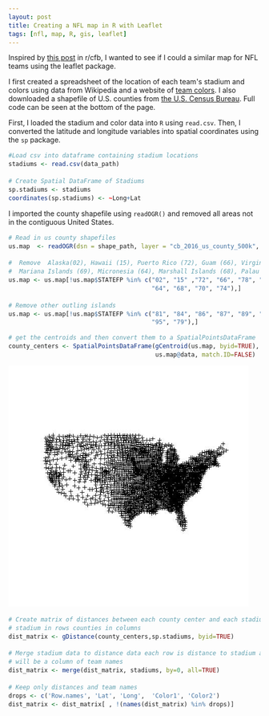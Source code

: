 ```yaml
---
layout: post
title: Creating a NFL map in R with Leaflet
tags: [nfl, map, R, gis, leaflet]
---
```


Inspired by [this post](https://www.reddit.com/r/CFB/comments/6s12dr/closest_school_in_each_conference_to_every_county/) in r/cfb, I wanted to see if I could a similar map for NFL teams using the leaflet package.

I first created a spreadsheet of the location of each team's stadium and colors using data from Wikipedia and a website of [team colors](http://jim-nielsen.com/teamcolors/). I also downloaded a shapefile of U.S. counties from [the U.S. Census Bureau](https://www.census.gov/geo/maps-data/data/cbf/cbf_counties.html). Full code can be seen at the bottom of the page.

First, I loaded the stadium and color data into `R` using `read.csv`. Then, I converted the latitude and longitude variables into spatial coordinates using the `sp` package.

```R
#Load csv into dataframe containing stadium locations
stadiums <- read.csv(data_path)

# Create Spatial DataFrame of Stadiums
sp.stadiums <- stadiums
coordinates(sp.stadiums) <- ~Long+Lat
```
I imported the county shapefile using `readOGR()` and removed all areas not in the contiguous United States. 

```R
# Read in us county shapefiles
us.map  <- readOGR(dsn = shape_path, layer = "cb_2016_us_county_500k", stringsAsFactors = FALSE)

#  Remove  Alaska(02), Hawaii (15), Puerto Rico (72), Guam (66), Virgin Islands (78), American Samoa (60)
#  Mariana Islands (69), Micronesia (64), Marshall Islands (68), Palau (70), Minor Islands (74)
us.map <- us.map[!us.map$STATEFP %in% c("02", "15" ,"72", "66", "78", "60", "69",
                                        "64", "68", "70", "74"),]

# Remove other outling islands 
us.map <- us.map[!us.map$STATEFP %in% c("81", "84", "86", "87", "89", "71", "76",
                                        "95", "79"),]
```


```R
# get the centroids and then convert them to a SpatialPointsDataFrame
county_centers <- SpatialPointsDataFrame(gCentroid(us.map, byid=TRUE), 
                                         us.map@data, match.ID=FALSE)
```

![Map of county centers](img/centers_plot.jpg)

```R
# Create matrix of distances between each county center and each stadium
# stadium in rows counties in columns
dist_matrix <- gDistance(county_centers,sp.stadiums, byid=TRUE)

# Merge stadium data to distance data each row is distance to stadium and there 
# will be a column of team names
dist_matrix <- merge(dist_matrix, stadiums, by=0, all=TRUE)

# Keep only distances and team names
drops <- c('Row.names', 'Lat', 'Long',  'Color1', 'Color2')
dist_matrix <- dist_matrix[ , !(names(dist_matrix) %in% drops)]
```
